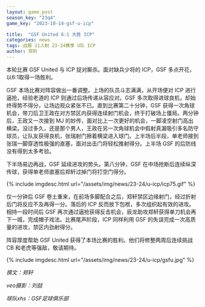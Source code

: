 ```yaml
---
layout: game_post
season_key: "23q4"
game_key: "2023-10-14-gsf-u-icp"

title:  "GSF United 6:1 大胜 ICP"
categories: news
tags: 战报 11人制 23-24赛季 U队 ICP
author: 郑轩
---
```


本轮比赛 GSF United 与 ICP 捉对厮杀。面对缺兵少将的 ICP，GSF 多点开花，以6:1取得一场胜利。

GSF 本场比赛对阵容做出一番调整。上场的队员斗志满满，从开场便对 ICP 进行逼抢，经验老道的 ICP 则通过后场传递从容应对。GSF 多次取得进球良机，却始终得势不得分，让场边观众紧张不已。直到比赛第二十分钟，GSF 获得一次角球机会，带刀后卫王政在对方禁区内获得连续射门机会，终于打破场上僵局。两分钟后，王政又一次接到 MJ 的妙传，面对比上一次更好的机会，一脚凌空射门高出横梁。没过多久，还是那个男人，王政在另一次角球机会中假射真漏吸引多名防守球员，让队友获得良机，张瑞射门擦着横梁进入球门。上半场后半段，单老师接到张瑞一脚穿透性极强的直塞，面对出击门将轻松推射得分。上半场 GSF 的后防线没有得到太多考验。

下半场易边再战，GSF 延续进攻的势头。第八分钟，GSF 在中场抢断后连续纵深传球，获得单老师直塞后郑轩过掉门将打空门得分。

{% include imgdesc.html url="/assets/img/news/23-24/u-icp/icp75.gif" %}

仅一分钟后 GSF 卷土重来，在前场多脚配合之后，郑轩禁区边缘射门，经过折射后门将反应不及再得一分。落后的 ICP 反而放下包袱，多次组织起有效的进攻。相持一段时间后 GSF 再次通过逼抢获得反击机会，辰龙助攻郑轩获得单刀机会再下一城，完成帽子戏法。比赛尾声阶段，ICP 同样利用 GSF 的失误完成一次高质量的进攻，禁区内劲射得分。

阵容厚度帮助 GSF United 获得了本场比赛的胜利。他们将修整两周后连续挑战 CB 和老虎等强敌，敬请期待。

{% include imgdesc.html url="/assets/img/news/23-24/u-icp/gsfu.jpg" %}

*撰文：郑轩*

*veo摄影：刘喆*

*球队xhs：GSF足球俱乐部*
